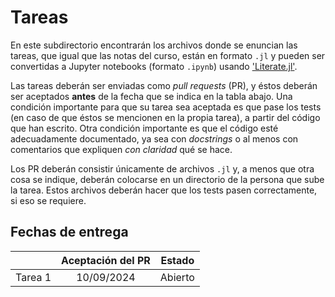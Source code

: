 # Tareas

En este subdirectorio encontrarán los archivos donde se enuncian las tareas, que igual que las notas del curso, están en formato `.jl` y pueden ser convertidas a Jupyter notebooks (formato `.ipynb`) usando ['Literate.jl'](https://github.com/fredrikekre/Literate.jl).

Las tareas deberán ser enviadas como *pull requests* (PR), y éstos deberán ser aceptados **antes** de la fecha que se indica en la tabla abajo. Una condición importante para que su tarea sea aceptada es que pase los tests (en caso de que éstos se mencionen en la propia tarea), a partir del código que han escrito. Otra condición importante es que el código esté adecuadamente documentado, ya sea con *docstrings* o al menos con comentarios que expliquen *con claridad* qué se hace.

Los PR deberán consistir únicamente de archivos `.jl` y, a menos que otra cosa se indique, deberán colocarse en un directorio de la persona que sube la tarea. Estos archivos deberán hacer que los tests pasen correctamente, si eso se requiere.

## Fechas de entrega

|                     | Aceptación del PR    | Estado                   |
| :------------------ | :------------------: | :----------------------: |
| Tarea 1             | 10/09/2024           | Abierto                  |
